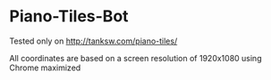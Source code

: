 # Piano-Tiles-Bot
Tested only on http://tanksw.com/piano-tiles/

All coordinates are based on a screen resolution of 1920x1080 using Chrome maximized
